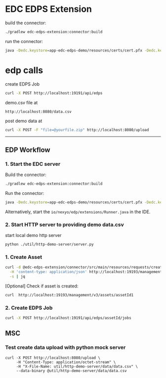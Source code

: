 # EDC EDPS Extension

build the connector:

```bash
./gradlew edc-edps-extension:connector:build
```

run the connector:

```bash
java -Dedc.keystore=app-edc-edps-demo/resources/certs/cert.pfx -Dedc.keystore.password=123456 -Dedc.fs.config=-Dedc.fs.config=edc-edps-extension/connector/src/main/resources/application.properties -jar app-edc-edps-demo/connector/build/libs/connector.jar
```

# edp calls

create EDPS Job
```bash 
curl -X POST http://localhost:19191/api/edps
```


demo.csv file at
```
http://localhost:8080/data.csv
```

post demo data at
```bash
curl -X POST -F "file=@yourfile.zip" http://localhost:8080/upload
```


------


## EDP Workflow


### 1. Start the EDC server

Build the connector:

```bash
./gradlew edc-edps-extension:connector:build
```

Run the connector:

```bash
java -Dedc.keystore=app-edc-edps-demo/resources/certs/cert.pfx -Dedc.keystore.password=123456 -Dedc.fs.config=-Dedc.fs.config=edc-edps-extension/connector/src/main/resources/application.properties -jar app-edc-edps-demo/connector/build/libs/connector.jar
```

Alternatively, start the `io/nexyo/edp/extensions/Runner.java` in the IDE.


### 2. Start HTTP server to providing demo data.csv

start local demo http server
```bash
python ./util/http-demo-server/server.py
```


### 1. Create Asset

```bash
curl -d @edc-edps-extension/connector/src/main/resources/requests/create-asset.json \
  -H 'content-type: application/json' http://localhost:19193/management/v3/assets \
  -s | jq 
```

[Optional] Check if asset is created:

```bash 
curl  http://localhost:19193/management/v3/assets/assetId1
```


### 2. Create EDPS Job

```bash 
curl -X POST http://localhost:19191/api/edps/assetId/jobs
```



## MSC

### Test create data upload with python mock server


```
curl -X POST http://localhost:8080/upload \
     -H "Content-Type: application/octet-stream" \
     -H "X-File-Name: util/http-demo-server/data/data.csv" \
     --data-binary @util/http-demo-server/data/data.csv
```